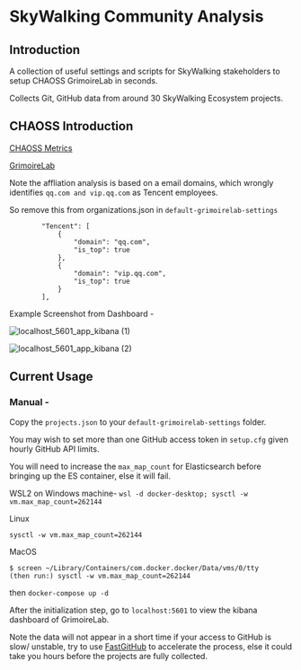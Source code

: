 # SkyWalking Community Analysis

## Introduction
A collection of useful settings and scripts for SkyWalking stakeholders to setup CHAOSS GrimoireLab in seconds.

Collects Git, GitHub data from around 30 SkyWalking Ecosystem projects.

## CHAOSS Introduction
[CHAOSS Metrics](https://chaoss.community/metrics/)

[GrimoireLab](https://chaoss.community/software/#user-content-grimoirelab)

Note the affliation analysis is based on a email domains, which wrongly identifies `qq.com and vip.qq.com` as Tencent employees.

So remove this from organizations.json in `default-grimoirelab-settings`
```
        "Tencent": [
            {
                "domain": "qq.com",
                "is_top": true
            },
            {
                "domain": "vip.qq.com",
                "is_top": true
            }
        ],
```

Example Screenshot from Dashboard - 

![localhost_5601_app_kibana (1)](https://user-images.githubusercontent.com/26076517/129667010-3bd334c1-e4aa-40e7-bb83-05ceb34ea59b.png)

![localhost_5601_app_kibana (2)](https://user-images.githubusercontent.com/26076517/129667123-7a1c5545-5be3-4bb7-afdc-d82b3e8e2f84.png)

## Current Usage 
### Manual - 

Copy the `projects.json` to your `default-grimoirelab-settings` folder.

You may wish to set more than one GitHub access token in `setup.cfg` given hourly GitHub API limits.

You will need to increase the `max_map_count` for Elasticsearch before bringing up the ES container, else it will fail.

WSL2 on Windows machine- 
`
wsl -d docker-desktop;
sysctl -w vm.max_map_count=262144
`

Linux
```console
sysctl -w vm.max_map_count=262144
```

MacOS
```
$ screen ~/Library/Containers/com.docker.docker/Data/vms/0/tty
(then run:) sysctl -w vm.max_map_count=262144
```
then `docker-compose up -d`


After the initialization step, go to `localhost:5601` to view the kibana dashboard of GrimoireLab.

Note the data will not appear in a short time if your access to GitHub is slow/ unstable, 
try to use [FastGitHub](https://github.com/dotnetcore/FastGithub) to accelerate the process, else it could take you hours before the projects are fully collected.
